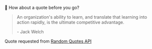 📣 How about a quote before you go?

> An organization's ability to learn, and translate that learning into action rapidly, is the ultimate competitive advantage.
>
> <p>- Jack Welch</p>

Quote requested from [Random Quotes API](https://github.com/lukePeavey/quotable)
